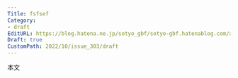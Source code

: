 ```yaml
---
Title: fsfsef
Category:
- draft
EditURL: https://blog.hatena.ne.jp/sotyo_gbf/sotyo-gbf.hatenablog.com/atom/entry/4207112889924324149
Draft: true
CustomPath: 2022/10/issue_303/draft
---
```


本文
